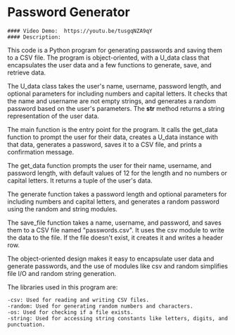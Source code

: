 # Password Generator
    #### Video Demo:  https://youtu.be/tusgqNZA9qY
    #### Description:

This code is a Python program for generating passwords and saving them to a CSV file. The program is object-oriented, with a U_data class that encapsulates the user data and a few functions to generate, save, and retrieve data.

The U_data class takes the user's name, username, password length, and optional parameters for including numbers and capital letters. It checks that the name and username are not empty strings, and generates a random password based on the user's parameters. The __str__ method returns a string representation of the user data.

The main function is the entry point for the program. It calls the get_data function to prompt the user for their data, creates a U_data instance with that data, generates a password, saves it to a CSV file, and prints a confirmation message.

The get_data function prompts the user for their name, username, and password length, with default values of 12 for the length and no numbers or capital letters. It returns a tuple of the user's data.

The generate function takes a password length and optional parameters for including numbers and capital letters, and generates a random password using the random and string modules.

The save_file function takes a name, username, and password, and saves them to a CSV file named "passwords.csv". It uses the csv module to write the data to the file. If the file doesn't exist, it creates it and writes a header row.

The object-oriented design makes it easy to encapsulate user data and generate passwords, and the use of modules like csv and random simplifies file I/O and random string generation.

The libraries used in this program are:

    -csv: Used for reading and writing CSV files.
    -random: Used for generating random numbers and characters.
    -os: Used for checking if a file exists.
    -string: Used for accessing string constants like letters, digits, and punctuation.

